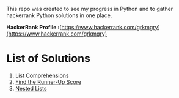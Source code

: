 This repo was created to see my progress in Python and to gather hackerrank Python solutions in one place.

**HackerRank Profile :**[https://www.hackerrank.com/grkmgry](https://www.hackerrank.com/grkmgry)

# List of Solutions 

1. [List Comprehensions](https://www.hackerrank.com/challenges/list-comprehensions/problem)
2. [Find the Runner-Up Score](https://www.hackerrank.com/challenges/find-second-maximum-number-in-a-list/problem)
3. [Nested Lists](https://www.hackerrank.com/challenges/nested-list/problem)
